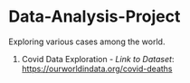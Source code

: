 # Data-Analysis-Project
Exploring various cases among the world.

1. Covid Data Exploration - 
_Link to Dataset_: https://ourworldindata.org/covid-deaths

